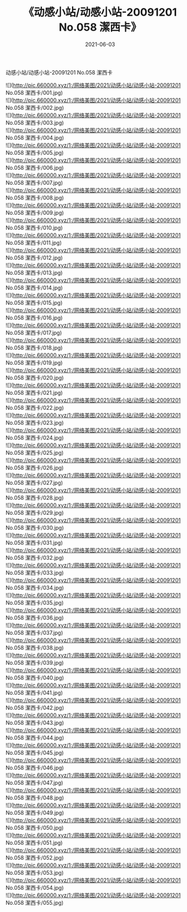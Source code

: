 ﻿---
layout: post
title:  《动感小站/动感小站-20091201 No.058 潔西卡》
date:   2021-06-03
img: http://pic.660000.xyz/1:/网络美图/2021/动感小站/动感小站-20091201 No.058 潔西卡/000.jpg
categories: [美女, 清纯, 唯美]
---

动感小站/动感小站-20091201 No.058 潔西卡

 ![](http://pic.660000.xyz/1:/网络美图/2021/动感小站/动感小站-20091201 No.058 潔西卡/001.jpg) <br>![](http://pic.660000.xyz/1:/网络美图/2021/动感小站/动感小站-20091201 No.058 潔西卡/002.jpg) <br>![](http://pic.660000.xyz/1:/网络美图/2021/动感小站/动感小站-20091201 No.058 潔西卡/003.jpg) <br>![](http://pic.660000.xyz/1:/网络美图/2021/动感小站/动感小站-20091201 No.058 潔西卡/004.jpg) <br>![](http://pic.660000.xyz/1:/网络美图/2021/动感小站/动感小站-20091201 No.058 潔西卡/005.jpg) <br>![](http://pic.660000.xyz/1:/网络美图/2021/动感小站/动感小站-20091201 No.058 潔西卡/006.jpg) <br>![](http://pic.660000.xyz/1:/网络美图/2021/动感小站/动感小站-20091201 No.058 潔西卡/007.jpg) <br>![](http://pic.660000.xyz/1:/网络美图/2021/动感小站/动感小站-20091201 No.058 潔西卡/008.jpg) <br>![](http://pic.660000.xyz/1:/网络美图/2021/动感小站/动感小站-20091201 No.058 潔西卡/009.jpg) <br>![](http://pic.660000.xyz/1:/网络美图/2021/动感小站/动感小站-20091201 No.058 潔西卡/010.jpg) <br>![](http://pic.660000.xyz/1:/网络美图/2021/动感小站/动感小站-20091201 No.058 潔西卡/011.jpg) <br>![](http://pic.660000.xyz/1:/网络美图/2021/动感小站/动感小站-20091201 No.058 潔西卡/012.jpg) <br>![](http://pic.660000.xyz/1:/网络美图/2021/动感小站/动感小站-20091201 No.058 潔西卡/013.jpg) <br>![](http://pic.660000.xyz/1:/网络美图/2021/动感小站/动感小站-20091201 No.058 潔西卡/014.jpg) <br>![](http://pic.660000.xyz/1:/网络美图/2021/动感小站/动感小站-20091201 No.058 潔西卡/015.jpg) <br>![](http://pic.660000.xyz/1:/网络美图/2021/动感小站/动感小站-20091201 No.058 潔西卡/016.jpg) <br>![](http://pic.660000.xyz/1:/网络美图/2021/动感小站/动感小站-20091201 No.058 潔西卡/017.jpg) <br>![](http://pic.660000.xyz/1:/网络美图/2021/动感小站/动感小站-20091201 No.058 潔西卡/018.jpg) <br>![](http://pic.660000.xyz/1:/网络美图/2021/动感小站/动感小站-20091201 No.058 潔西卡/019.jpg) <br>![](http://pic.660000.xyz/1:/网络美图/2021/动感小站/动感小站-20091201 No.058 潔西卡/020.jpg) <br>![](http://pic.660000.xyz/1:/网络美图/2021/动感小站/动感小站-20091201 No.058 潔西卡/021.jpg) <br>![](http://pic.660000.xyz/1:/网络美图/2021/动感小站/动感小站-20091201 No.058 潔西卡/022.jpg) <br>![](http://pic.660000.xyz/1:/网络美图/2021/动感小站/动感小站-20091201 No.058 潔西卡/023.jpg) <br>![](http://pic.660000.xyz/1:/网络美图/2021/动感小站/动感小站-20091201 No.058 潔西卡/024.jpg) <br>![](http://pic.660000.xyz/1:/网络美图/2021/动感小站/动感小站-20091201 No.058 潔西卡/025.jpg) <br>![](http://pic.660000.xyz/1:/网络美图/2021/动感小站/动感小站-20091201 No.058 潔西卡/026.jpg) <br>![](http://pic.660000.xyz/1:/网络美图/2021/动感小站/动感小站-20091201 No.058 潔西卡/027.jpg) <br>![](http://pic.660000.xyz/1:/网络美图/2021/动感小站/动感小站-20091201 No.058 潔西卡/028.jpg) <br>![](http://pic.660000.xyz/1:/网络美图/2021/动感小站/动感小站-20091201 No.058 潔西卡/029.jpg) <br>![](http://pic.660000.xyz/1:/网络美图/2021/动感小站/动感小站-20091201 No.058 潔西卡/030.jpg) <br>![](http://pic.660000.xyz/1:/网络美图/2021/动感小站/动感小站-20091201 No.058 潔西卡/031.jpg) <br>![](http://pic.660000.xyz/1:/网络美图/2021/动感小站/动感小站-20091201 No.058 潔西卡/032.jpg) <br>![](http://pic.660000.xyz/1:/网络美图/2021/动感小站/动感小站-20091201 No.058 潔西卡/033.jpg) <br>![](http://pic.660000.xyz/1:/网络美图/2021/动感小站/动感小站-20091201 No.058 潔西卡/034.jpg) <br>![](http://pic.660000.xyz/1:/网络美图/2021/动感小站/动感小站-20091201 No.058 潔西卡/035.jpg) <br>![](http://pic.660000.xyz/1:/网络美图/2021/动感小站/动感小站-20091201 No.058 潔西卡/036.jpg) <br>![](http://pic.660000.xyz/1:/网络美图/2021/动感小站/动感小站-20091201 No.058 潔西卡/037.jpg) <br>![](http://pic.660000.xyz/1:/网络美图/2021/动感小站/动感小站-20091201 No.058 潔西卡/038.jpg) <br>![](http://pic.660000.xyz/1:/网络美图/2021/动感小站/动感小站-20091201 No.058 潔西卡/039.jpg) <br>![](http://pic.660000.xyz/1:/网络美图/2021/动感小站/动感小站-20091201 No.058 潔西卡/040.jpg) <br>![](http://pic.660000.xyz/1:/网络美图/2021/动感小站/动感小站-20091201 No.058 潔西卡/041.jpg) <br>![](http://pic.660000.xyz/1:/网络美图/2021/动感小站/动感小站-20091201 No.058 潔西卡/042.jpg) <br>![](http://pic.660000.xyz/1:/网络美图/2021/动感小站/动感小站-20091201 No.058 潔西卡/043.jpg) <br>![](http://pic.660000.xyz/1:/网络美图/2021/动感小站/动感小站-20091201 No.058 潔西卡/044.jpg) <br>![](http://pic.660000.xyz/1:/网络美图/2021/动感小站/动感小站-20091201 No.058 潔西卡/045.jpg) <br>![](http://pic.660000.xyz/1:/网络美图/2021/动感小站/动感小站-20091201 No.058 潔西卡/046.jpg) <br>![](http://pic.660000.xyz/1:/网络美图/2021/动感小站/动感小站-20091201 No.058 潔西卡/047.jpg) <br>![](http://pic.660000.xyz/1:/网络美图/2021/动感小站/动感小站-20091201 No.058 潔西卡/048.jpg) <br>![](http://pic.660000.xyz/1:/网络美图/2021/动感小站/动感小站-20091201 No.058 潔西卡/049.jpg) <br>![](http://pic.660000.xyz/1:/网络美图/2021/动感小站/动感小站-20091201 No.058 潔西卡/050.jpg) <br>![](http://pic.660000.xyz/1:/网络美图/2021/动感小站/动感小站-20091201 No.058 潔西卡/051.jpg) <br>![](http://pic.660000.xyz/1:/网络美图/2021/动感小站/动感小站-20091201 No.058 潔西卡/052.jpg) <br>![](http://pic.660000.xyz/1:/网络美图/2021/动感小站/动感小站-20091201 No.058 潔西卡/053.jpg) <br>![](http://pic.660000.xyz/1:/网络美图/2021/动感小站/动感小站-20091201 No.058 潔西卡/054.jpg) <br>![](http://pic.660000.xyz/1:/网络美图/2021/动感小站/动感小站-20091201 No.058 潔西卡/055.jpg) <br>